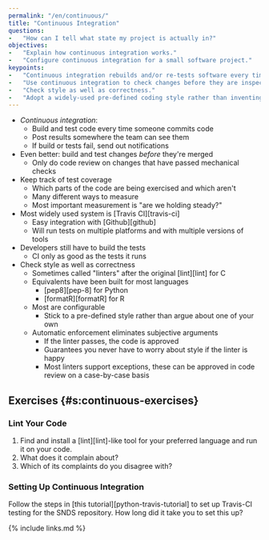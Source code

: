 ```yaml
---
permalink: "/en/continuous/"
title: "Continuous Integration"
questions:
-   "How can I tell what state my project is actually in?"
objectives:
-   "Explain how continuous integration works."
-   "Configure continuous integration for a small software project."
keypoints:
-   "Continuous integration rebuilds and/or re-tests software every time something changes."
-   "Use continuous integration to check changes before they are inspected."
-   "Check style as well as correctness."
-   "Adopt a widely-used pre-defined coding style rather than inventing one of your own."
---
```


-   *Continuous integration*:
    -   Build and test code every time someone commits code
    -   Post results somewhere the team can see them
    -   If build or tests fail, send out notifications
-   Even better: build and test changes *before* they're merged
    -   Only do code review on changes that have passed mechanical checks
-   Keep track of test coverage
    -   Which parts of the code are being exercised and which aren't
    -   Many different ways to measure
    -   Most important measurement is "are we holding steady?"
-   Most widely used system is [Travis CI][travis-ci]
    -   Easy integration with [Github][github]
    -   Will run tests on multiple platforms and with multiple versions of tools
-   Developers still have to build the tests
    -   CI only as good as the tests it runs
-   Check style as well as correctness
    -   Sometimes called "linters" after the original [lint][lint] for C
    -   Equivalents have been built for most languages
        -   [pep8][pep-8] for Python
        -   [formatR][formatR] for R
    -   Most are configurable
        -   Stick to a pre-defined style rather than argue about one of your own
    -   Automatic enforcement eliminates subjective arguments
        -   If the linter passes, the code is approved
        -   Guarantees you never have to worry about style if the linter is happy
        -   Most linters support exceptions, these can be approved in code review on a case-by-case basis

## Exercises {#s:continuous-exercises}

### Lint Your Code

1.  Find and install a [lint][lint]-like tool for your preferred language and run it on your code.
2.  What does it complain about?
3.  Which of its complaints do you disagree with?

### Setting Up Continuous Integration

Follow the steps in [this tutorial][python-travis-tutorial] to set up Travis-CI testing for the SNDS repository.
How long did it take you to set this up?

{% include links.md %}
